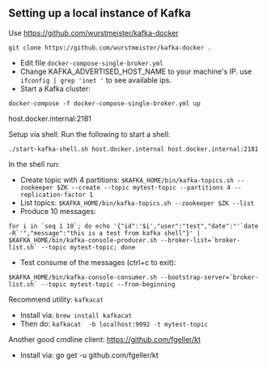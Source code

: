 ## Setting up a local instance of Kafka

Use https://github.com/wurstmeister/kafka-docker

```
git clone https://github.com/wurstmeister/kafka-docker .
```
<!-- disable-secrets-detection-start -->
* Edit file `docker-compose-single-broker.yml`
* Change KAFKA_ADVERTISED_HOST_NAME to your machine's IP. use `ifconfig | grep 'inet '` to see available ips.
* Start a Kafka cluster:
```
docker-compose -f docker-compose-single-broker.yml up
```
host.docker.internal:2181

Setup via shell:
Run the following to start a shell:
```
./start-kafka-shell.sh host.docker.internal host.docker.internal:2181
```
In the shell run:
* Create topic with 4 partitions: `$KAFKA_HOME/bin/kafka-topics.sh --zookeeper $ZK --create --topic mytest-topic --partitions 4 --replication-factor 1`
* List topics: `$KAFKA_HOME/bin/kafka-topics.sh --zookeeper $ZK --list`
* Produce 10 messages:
```
for i in `seq 1 10`; do echo '{"id":'$i',"user":"test","date":"'`date -R`'","message":"this is a test from kafka shell"}' | $KAFKA_HOME/bin/kafka-console-producer.sh --broker-list=`broker-list.sh` --topic mytest-topic; done
```
* Test consume of the messages (ctrl+c to exit): 
```
$KAFKA_HOME/bin/kafka-console-consumer.sh --bootstrap-server=`broker-list.sh` --topic mytest-topic --from-beginning
```

Recommend utility: `kafkacat`

* Install via: `brew install kafkacat`
* Then do: `kafkacat  -b localhost:9092 -t mytest-topic`

Another good cmdline client: https://github.com/fgeller/kt
* Install via: go get -u github.com/fgeller/kt
  
<!-- disable-secrets-detection-end -->
